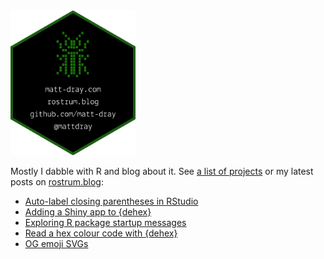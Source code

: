 <img src="https://raw.githubusercontent.com/matt-dray/stickers/master/output/business_hex.png" width=200>

Mostly I dabble with R and blog about it. See [a list of projects](https://github.com/matt-dray/projects/blob/main/README.md) or my latest posts on [rostrum.blog](https://www.rostrum.blog/):

<!-- BLOG-POST-LIST:START -->
- [Auto-label closing parentheses in RStudio](https://www.rostrum.blog/2021/08/31/add-biscuits/)
- [Adding a Shiny app to {dehex}](https://www.rostrum.blog/2021/08/27/dehex-app/)
- [Exploring R package startup messages](https://www.rostrum.blog/2021/08/27/zzz/)
- [Read a hex colour code with {dehex}](https://www.rostrum.blog/2021/08/10/dehex/)
- [OG emoji SVGs](https://www.rostrum.blog/2021/07/31/og-emoji-svg/)
<!-- BLOG-POST-LIST:END -->

